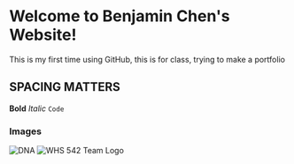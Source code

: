 # Welcome to Benjamin Chen's Website!

This is my first time using GitHub, this is for class, trying to make a portfolio

## SPACING MATTERS

**Bold** 
_Italic_
`Code` 

### Images
![DNA](Biology.jpg "I am really interested in biology!")
![WHS 542 Team Logo](542.jpg "I am part of the WHS 542 Robotics Team! Last year, we made it to worlds!")
